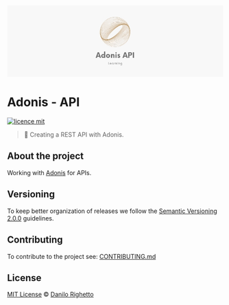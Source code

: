[![adonis api](adonis-api.jpg)](https://github.com/danilo-righetto/adonis-api/)

# Adonis - API

[![licence mit](https://img.shields.io/badge/licence-MIT-blue.svg)](https://github.com/danilo-righetto/adonis-api/blob/master/LICENSE.md)

> :rocket: Creating a REST API with Adonis.

## About the project 

Working with [Adonis](https://www.youtube.com/watch?v=uVR8lTlBoag) for APIs.

## Versioning

To keep better organization of releases we follow the [Semantic Versioning 2.0.0](http://semver.org/) guidelines.

## Contributing

To contribute to the project see: [CONTRIBUTING.md](https://github.com/danilo-righetto/adonis-api/blob/master/CONTRIBUTING.md)

## License
[MIT License](https://github.com/danilo-righetto/adonis-api/blob/master/LICENSE.md) © [Danilo Righetto](https://www.danilorighetto.com.br/)